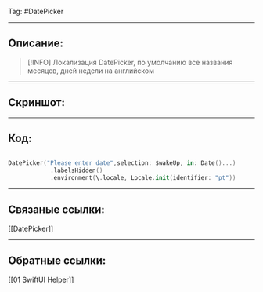 Tag: #DatePicker 

---
## Описание:
> [!INFO]
> Локализация DatePicker, по умолчанию все названия месяцев, дней недели на английском

---
## Скриншот:


---
## Код:

``` swift

DatePicker("Please enter date",selection: $wakeUp, in: Date()...)
            .labelsHidden()
            .environment(\.locale, Locale.init(identifier: "pt"))

```

---
## Связаные ссылки:
[[DatePicker]]

---
## Обратные ссылки:
[[01 SwiftUI Helper]]